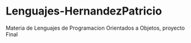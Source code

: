 # Lenguajes-HernandezPatricio
Materia de Lenguajes de Programacion Orientados a Objetos, proyecto Final
